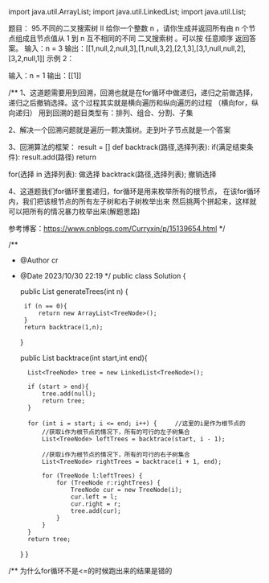 
import java.util.ArrayList;
import java.util.LinkedList;
import java.util.List;

题目：
95.不同的二叉搜索树 II
给你一个整数 n ，请你生成并返回所有由 n 个节点组成且节点值从 1 到 n 互不相同的不同 二叉搜索树 。可以按 任意顺序 返回答案。
输入：n = 3
输出：[[1,null,2,null,3],[1,null,3,2],[2,1,3],[3,1,null,null,2],[3,2,null,1]]
示例 2：

输入：n = 1
输出：[[1]]



/**
1、这道题需要用到回溯，回溯也就是在for循环中做递归，递归之前做选择，递归之后撤销选择。这个过程其实就是横向遍历和纵向遍历的过程
（横向for，纵向递归）
用到回溯的题目类型有：排列、组合、分割、子集

2、解决一个回溯问题就是遍历一颗决策树。走到叶子节点就是一个答案

3、回溯算法的框架：
result = []
def backtrack(路径,选择列表):
if(满足结束条件):
result.add(路径)
return

for(选择 in 选择列表):
做选择
backtrack(路径,选择列表);
撤销选择

4、这道题我们for循环里套递归，for循环是用来枚举所有的根节点，
在该for循环内，我们把该根节点的所有左子树和右子树枚举出来
然后挑两个拼起来，这样就可以把所有的情况暴力枚举出来(解题思路)

参考博客：https://www.cnblogs.com/Curryxin/p/15139654.html
*/



/**
* @Author cr
* @Date 2023/10/30 22:19
  */
  public class Solution {

  public List<TreeNode> generateTrees(int n) {

       if (n == 0){
           return new ArrayList<TreeNode>();
       }
       return backtrace(1,n);
  }


    public List<TreeNode> backtrace(int start,int end){

        List<TreeNode> tree = new LinkedList<TreeNode>();

        if (start > end){
            tree.add(null);
            return tree;
        }

        for (int i = start; i <= end; i++) {     //这里的i是作为根节点的
            //获取i作为根节点的情况下，所有的可行的左子树集合
            List<TreeNode> leftTrees = backtrace(start, i - 1);

            //获取i作为根节点的情况下，所有的可行的右子树集合
            List<TreeNode> rightTrees = backtrace(i + 1, end);

            for (TreeNode l:leftTrees) {
                for (TreeNode r:rightTrees) {
                    TreeNode cur = new TreeNode(i);
                    cur.left = l;
                    cur.right = r;
                    tree.add(cur);
                }
            }
        }
        return tree;
    }
}


/**
为什么for循环不是<=的时候跑出来的结果是错的

